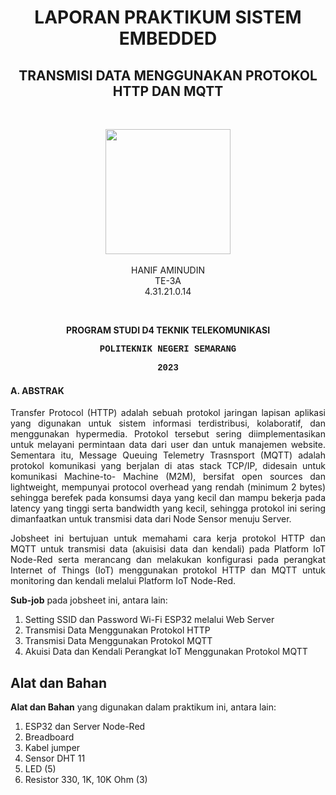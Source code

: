 <h1 align="center">LAPORAN PRAKTIKUM SISTEM EMBEDDED</h1>
<h2 align="center"> TRANSMISI DATA MENGGUNAKAN PROTOKOL HTTP DAN MQTT </h2>
<br>
<p align="center">
  <img src="https://en.polines.ac.id/images/logo_bw.jpg" width="200" height="200">
<br>
<br>HANIF AMINUDIN
<br>TE-3A
<br>4.31.21.0.14</p>
<br>
<b><p align="center">PROGRAM STUDI D4 TEKNIK TELEKOMUNIKASI</p>
<p style="font-family:courier;" align="center">POLITEKNIK NEGERI SEMARANG</p>
<p style="font-family:courier;" align="center">2023</p></b> 

#### A. ABSTRAK
<p align="justify">
Transfer Protocol (HTTP) adalah sebuah protokol jaringan lapisan
aplikasi yang digunakan untuk sistem informasi terdistribusi, kolaboratif, dan
menggunakan hypermedia. Protokol tersebut sering diimplementasikan untuk
melayani permintaan data dari user dan untuk manajemen website. Sementara itu,
Message Queuing Telemetry Trasnsport (MQTT) adalah protokol komunikasi
yang berjalan di atas stack TCP/IP, didesain untuk komunikasi Machine-to-
Machine (M2M), bersifat open sources dan lightweight, mempunyai protocol
overhead yang rendah (minimum 2 bytes) sehingga berefek pada konsumsi daya
yang kecil dan mampu bekerja pada latency yang tinggi serta bandwidth yang
kecil, sehingga protokol ini sering dimanfaatkan untuk transmisi data dari Node
Sensor menuju Server. </p>
<p align="justify">Jobsheet ini bertujuan untuk memahami cara kerja protokol HTTP dan MQTT untuk
transmisi data (akuisisi data dan kendali) pada Platform IoT Node-Red serta merancang dan melakukan konfigurasi pada perangkat
Internet of Things (IoT) menggunakan protokol HTTP dan MQTT untuk
monitoring dan kendali melalui Platform IoT Node-Red.</p>

**Sub-job** pada jobsheet ini, antara lain:
1. Setting SSID dan Password Wi-Fi ESP32 melalui Web Server
2. Transmisi Data Menggunakan Protokol HTTP
3. Transmisi Data Menggunakan Protokol MQTT
4. Akuisi Data dan Kendali Perangkat IoT Menggunakan Protokol MQTT

## Alat dan Bahan
**Alat dan Bahan** yang digunakan dalam praktikum ini, antara lain:
1. ESP32 dan Server Node-Red
2. Breadboard
3. Kabel jumper
4. Sensor DHT 11
5. LED (5)
6. Resistor 330, 1K, 10K Ohm (3)
